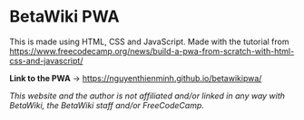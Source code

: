 # BetaWiki PWA
This is made using HTML, CSS and JavaScript. Made with the tutorial from https://www.freecodecamp.org/news/build-a-pwa-from-scratch-with-html-css-and-javascript/

**Link to the PWA** -> https://nguyenthienminh.github.io/betawikipwa/

*This website and the author is not affiliated and/or linked in any way with BetaWiki, the BetaWiki staff and/or FreeCodeCamp.*
